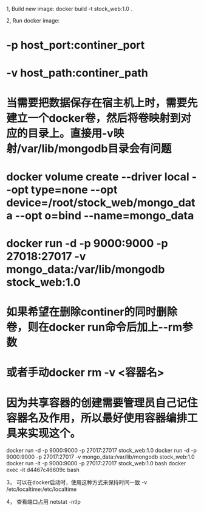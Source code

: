 1, Build new image:
docker build -t stock_web:1.0 .

2, Run docker image:
# -p host_port:continer_port
# -v host_path:continer_path
# 当需要把数据保存在宿主机上时，需要先建立一个docker卷，然后将卷映射到对应的目录上。直接用-v映射/var/lib/mongodb目录会有问题
# docker volume create --driver local --opt type=none --opt device=/root/stock_web/mongo_data --opt o=bind --name=mongo_data
# docker run -d -p 9000:9000 -p 27018:27017 -v mongo_data:/var/lib/mongodb stock_web:1.0
# 如果希望在删除continer的同时删除卷，则在docker run命令后加上--rm参数
# 或者手动docker rm -v <容器名>
# 因为共享容器的创建需要管理员自己记住容器名及作用，所以最好使用容器编排工具来实现这个。
docker run -d -p 9000:9000 -p 27017:27017 stock_web:1.0
docker run -d -p 9000:9000 -p 27017:27017 -v mongo_data:/var/lib/mongodb stock_web:1.0
docker run -it -p 9000:9000 -p 27017:27017 stock_web:1.0 bash
docker exec -it d4467c46609c bash


3， 可以在docker启动时，使用这种方式来保持时间一致
-v /etc/localtime:/etc/localtime

4， 查看端口占用
netstat -ntlp